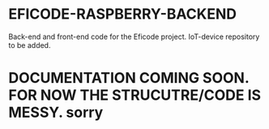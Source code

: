 # EFICODE-RASPBERRY-BACKEND
Back-end and front-end code for the Eficode project.
IoT-device repository to be added.

# DOCUMENTATION COMING SOON. FOR NOW THE STRUCUTRE/CODE IS MESSY. sorry
